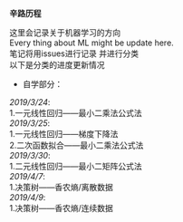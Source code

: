 **辛路历程**  
  
这里会记录关于机器学习的方向  
Every thing about ML might be update here.  
笔记将用issues进行记录 并进行分类  
以下是分类的进度更新情况  
  
- 自学部分：  
  
_2019/3/24_:  
1.一元线性回归——最小二乘法公式法  
_2019/3/25_:  
1.一元线性回归——梯度下降法  
2.二次函数拟合——最小二乘法公式法   
_2019/3/30_:  
1.二元线性回归——最小二矩阵公式法  
_2019/4/7_:  
1.决策树——香农熵/离散数据  
_2019/4/9_:  
1.决策树——香农熵/连续数据
